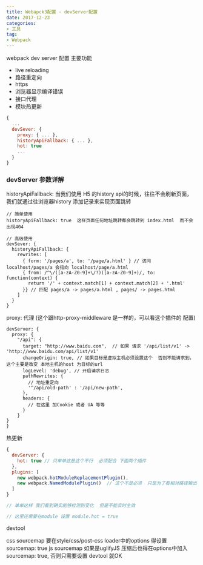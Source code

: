 ```yaml
---
title: Webapck3配置 - devServer配置
date: 2017-12-23
categories:
- 工具
tag: 
- Webpack
---
```


webpack dev server 配置
主要功能

- live reloading
- 路径重定向
- https
- 浏览器显示编译错误
- 接口代理
- 模块热更新

```js
{
  ...
  devSever: {
    proxy: { ... },
    historyApiFallback: { ... },
    hot: true
    ...
  }
}
```
<!-- more -->

### devServer 参数详解

historyApiFallback:  当我们使用 H5 的history api的时候，往往不会刷新页面，我们就通过往浏览器history 添加记录来实现页面跳转
```
// 简单使用
historyApiFallback: true  这样页面任何地址跳转都会跳转到 index.html  而不会出现404

// 高级使用
devSever: {
  historyApiFallback: {
    rewrites: [
      { form: '/pages/a', to: '/page/a.html' } // 访问 localhost/pages/a 会指向 localhost/page/a.html
      { from: /^\/([a-zA-Z0-9]+\/?)([a-zA-Z0-9]+)/, to: function(context) {
        return '/' + context.match[1] + context.match[2] + '.html'
      }} // 匹配 pages/a -> pages/a.html , pages/ -> pages.html
    ]
  }
}
```

proxy: 代理 (这个跟http-proxy-middleware 是一样的，可以看这个插件的 配置)

```
devServer: {
  proxy: {
    "/api": {
      target: "http://www.baidu.com",  // 如果 请求 '/api/list/v1' -> 'http://www.baidu.com/api/list/v1'
      changeOrigin: true, // 如果目标是虚拟主机必须设置这个  否则不能请求到，这个主要是改变 本地主机的host 为目标的url
      logLevel: 'debug', // 开启请求日志
      pathRewrites: {
        // 地址重定向
        '^/api/old-path' : '/api/new-path',
      },
      headers: {
        // 在这里 加Cookie 或者 UA 等等
      }
    }
}
}
```

热更新

```js
{
  devServer: {
    hot: true // 只单单这是这个不行  必须配合 下面两个插件
  },
  plugins: [
    new webpack.hotModuleReplacementPlugin(),
    new webpack.NamedModulePlugin()  // 这个不是必须  只是为了看相对路径输出
  ]
}

// 单单这样 我们看到确实能够检测到变化  但是不能实时生效

// 这里还需要在module 设置 module.hot = true
```

devtool

css sourcemap
  要在style/css/post-css loader中的options 得设置 sourcemap: true
js sourcemap
  如果是uglifyJS 压缩后也得在options中加入 sourcemap: true, 否则只需要设置 devtool 就OK